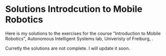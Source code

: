 # Solutions Introdcution to Mobile Robotics

Here is my solutions to the exercises for the course "Introduction to Mobile Robotics", Autonomous Intelligent Systems lab, Univeristy of Freiburg, . 

Curretly the solutions are not complete. I will update it soon.
